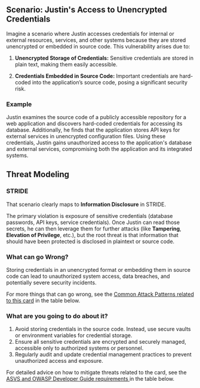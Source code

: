 ## Scenario: Justin's Access to Unencrypted Credentials

Imagine a scenario where Justin accesses credentials for internal or external resources, services, and other systems because they are stored unencrypted or embedded in source code. This vulnerability arises due to:

1. **Unencrypted Storage of Credentials:** Sensitive credentials are stored in plain text, making them easily accessible.

2. **Credentials Embedded in Source Code:** Important credentials are hard-coded into the application’s source code, posing a significant security risk.

### Example

Justin examines the source code of a publicly accessible repository for a web application and discovers hard-coded credentials for accessing its database. Additionally, he finds that the application stores API keys for external services in unencrypted configuration files. Using these credentials, Justin gains unauthorized access to the application's database and external services, compromising both the application and its integrated systems.

## Threat Modeling

### STRIDE

That scenario clearly maps to **Information Disclosure** in STRIDE.

The primary violation is exposure of sensitive credentials (database passwords, API keys, service credentials).
Once Justin can read those secrets, he can then leverage them for further attacks (like **Tampering**, **Elevation of Privilege**, etc.), but the root threat is that information that should have been protected is disclosed in plaintext or source code.

### What can go Wrong?

Storing credentials in an unencrypted format or embedding them in source code can lead to unauthorized system access, data breaches, and potentially severe security incidents.

For more things that can go wrong, see the [Common Attack Patterns related to this card](#mapping 'Common Attack Patterns related to this card [internal]') in the table below.

### What are you going to do about it?

1. Avoid storing credentials in the source code. Instead, use secure vaults or environment variables for credential storage.
2. Ensure all sensitive credentials are encrypted and securely managed, accessible only to authorized systems or personnel.
3. Regularly audit and update credential management practices to prevent unauthorized access and exposure.

For detailed advice on how to mitigate threats related to the card, see the [ASVS and OWASP Developer Guide requirements ](#mapping 'ASVS and OWASP Developer Guide requirements [internal]') in the table below.
